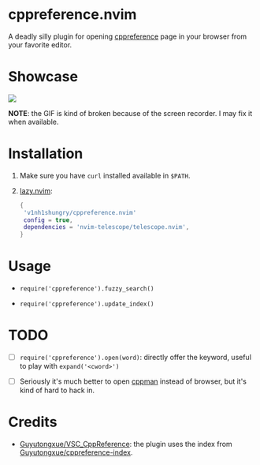 # cppreference.nvim

A deadly silly plugin for opening [cppreference](http://cppreference.com/) page in your browser from your favorite editor.

# Showcase

![](https://user-images.githubusercontent.com/98312435/256507363-f7e826b7-a340-4e42-ade6-669d569853c0.gif)

**NOTE**: the GIF is kind of broken because of the screen recorder. I may fix it when available.

# Installation

1. Make sure you have `curl` installed available in `$PATH`.

2. [lazy.nvim](https://github.com/folke/lazy.nvim):
   
   ```lua
   {
    'v1nh1shungry/cppreference.nvim'
    config = true,
    dependencies = 'nvim-telescope/telescope.nvim',
   }
   ```

# Usage

* `require('cppreference').fuzzy_search()`

* `require('cppreference').update_index()`

# TODO

- [ ] `require('cppreference').open(word)`: directly offer the keyword, useful to play with `expand('<cword>')`

- [ ] Seriously it's much better to open [cppman](https://github.com/aitjcize/cppman) instead of browser, but it's kind of hard to hack in.

# Credits

* [Guyutongxue/VSC_CppReference](https://github.com/Guyutongxue/VSC_CppReference): the plugin uses the index from [Guyutongxue/cppreference-index](https://github.com/Guyutongxue/cppreference-index).
